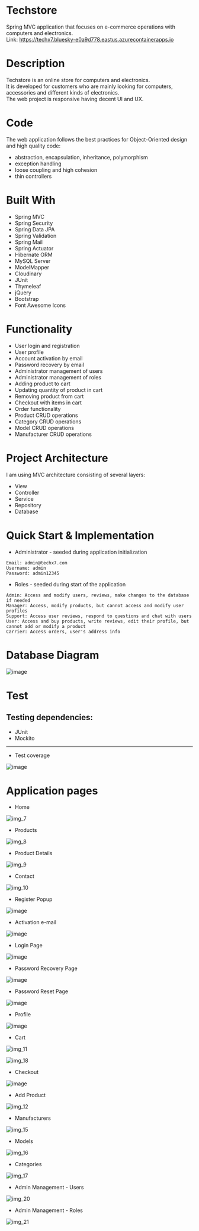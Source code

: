 # Techstore
Spring MVC application that focuses on e-commerce operations with computers and electronics.<br>
Link: https://techx7.bluesky-e0a9d778.eastus.azurecontainerapps.io

# Description
Techstore is an online store for computers and electronics.<br>
It is developed for customers who are mainly looking for computers, accessories and different kinds of electronics.<br>
The web project is responsive having decent UI and UX.

# Code
The web application follows the best practices for Object-Oriented design and high quality code:

* abstraction, encapsulation, inheritance, polymorphism
* exception handling
* loose coupling and high cohesion
* thin controllers

# Built With

* Spring MVC
* Spring Security
* Spring Data JPA
* Spring Validation
* Spring Mail
* Spring Actuator
* Hibernate ORM
* MySQL Server
* ModelMapper
* Cloudinary
* JUnit
* Thymeleaf
* jQuery
* Bootstrap
* Font Awesome Icons

# Functionality

* User login and registration
* User profile
* Account activation by email
* Password recovery by email
* Administrator management of users
* Administrator management of roles
* Adding product to cart
* Updating quantity of product in cart
* Removing product from cart
* Checkout with items in cart
* Order functionality
* Product CRUD operations
* Category CRUD operations
* Model CRUD operations
* Manufacturer CRUD operations

# Project Architecture
I am using MVC architecture consisting of several layers:

* View
* Controller
* Service
* Repository
* Database

# Quick Start & Implementation

* Administrator - seeded during application initialization
```
Email: admin@techx7.com
Username: admin
Password: admin12345
```

* Roles - seeded during start of the application
```
Admin: Access and modify users, reviews, make changes to the database if needed
Manager: Access, modify products, but cannot access and modify user profiles
Support: Access user reviews, respond to questions and chat with users
User: Access and buy products, write reviews, edit their profile, but cannot add or modify a product
Carrier: Access orders, user's address info
```

# Database Diagram
![image](https://github.com/AlexanderKK/techstore/assets/80641156/3a97c2a4-1816-41fa-93ae-b994d2b60606)

# Test

## Testing dependencies:
* JUnit
* Mockito

---

* Test coverage

![image](https://github.com/AlexanderKK/techstore/assets/80641156/e51cc312-aa62-4985-a2ca-478837a08b64)

# Application pages

* Home

![img_7](https://github.com/AlexanderKK/techstore/assets/80641156/a3f32e72-9600-4fbd-af62-c9b53430b350)

* Products

![img_8](https://github.com/AlexanderKK/techstore/assets/80641156/e6c8ea65-d38a-48d6-a5b2-2dc55b456250)

* Product Details

![img_9](https://github.com/AlexanderKK/techstore/assets/80641156/d187e51d-01c9-405c-a803-ca3828bf0bf2)

* Contact

![img_10](https://github.com/AlexanderKK/techstore/assets/80641156/e4696152-2229-451c-821e-97fe05eb7756)

* Register Popup

![image](https://github.com/AlexanderKK/techstore/assets/80641156/fd0ab3b0-8895-4720-98d6-8ebb92fe592f)

* Activation e-mail

![image](![activation-mail](https://github.com/AlexanderKK/techstore/assets/80641156/e4dc31db-36b6-47e7-b2da-75493d66df57))

* Login Page

![image](https://github.com/AlexanderKK/techstore/assets/80641156/22fa9744-83b1-4e9a-81fe-9e52e3079bf9)

* Password Recovery Page

![image](https://github.com/AlexanderKK/techstore/assets/80641156/914918fe-53f0-42b4-ae04-1b5843bc9993)

* Password Reset Page

![image](https://github.com/AlexanderKK/techstore/assets/80641156/7b35dc0c-f181-4d45-84e1-2fc878522d46)

* Profile

![image](https://github.com/AlexanderKK/techstore/assets/80641156/cc852f6a-8715-44b7-afa2-a53c3885367f)

* Cart

![img_11](https://github.com/AlexanderKK/techstore/assets/80641156/521f1c09-da86-4d78-9422-9b99544b603d)

![img_18](https://github.com/AlexanderKK/techstore/assets/80641156/dec0ca8a-b139-4ef9-b0ed-49e6de177552)

* Checkout
  
![image](https://github.com/AlexanderKK/techstore/assets/80641156/c7d3b04a-d249-422a-bf42-10a8652bfcf5)

* Add Product

![img_12](https://github.com/AlexanderKK/techstore/assets/80641156/b4960dc2-2e4d-48ac-8221-5d744b13e5ce)

* Manufacturers

![img_15](https://github.com/AlexanderKK/techstore/assets/80641156/d7235577-12f7-40ec-ad5b-840bf33a525e)

* Models

![img_16](https://github.com/AlexanderKK/techstore/assets/80641156/8a04e620-22d2-4313-86b7-ae0346515798)

* Categories

![img_17](https://github.com/AlexanderKK/techstore/assets/80641156/5347278a-0d56-4ae7-9f75-4184e78384a0)

* Admin Management - Users

![img_20](https://github.com/AlexanderKK/techstore/assets/80641156/01577faa-a8e8-4939-b16c-3b98c504833e)

* Admin Management - Roles

![img_21](https://github.com/AlexanderKK/techstore/assets/80641156/3c1cb31b-ea79-418a-8f0a-bf9a31de52b8)
